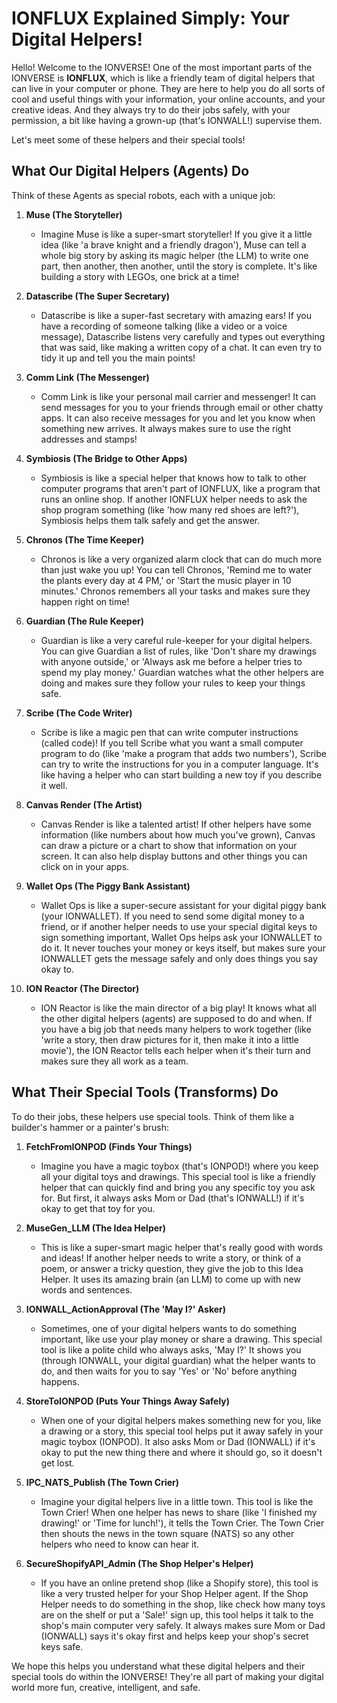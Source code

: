 # IONFLUX Explained Simply: Your Digital Helpers!

Hello! Welcome to the IONVERSE! One of the most important parts of the IONVERSE is **IONFLUX**, which is like a friendly team of digital helpers that can live in your computer or phone. They are here to help you do all sorts of cool and useful things with your information, your online accounts, and your creative ideas. And they always try to do their jobs safely, with your permission, a bit like having a grown-up (that's IONWALL!) supervise them.

Let's meet some of these helpers and their special tools!

## What Our Digital Helpers (Agents) Do

Think of these Agents as special robots, each with a unique job:

1.  **Muse (The Storyteller)**
    *   Imagine Muse is like a super-smart storyteller! If you give it a little idea (like 'a brave knight and a friendly dragon'), Muse can tell a whole big story by asking its magic helper (the LLM) to write one part, then another, then another, until the story is complete. It's like building a story with LEGOs, one brick at a time!

2.  **Datascribe (The Super Secretary)**
    *   Datascribe is like a super-fast secretary with amazing ears! If you have a recording of someone talking (like a video or a voice message), Datascribe listens very carefully and types out everything that was said, like making a written copy of a chat. It can even try to tidy it up and tell you the main points!

3.  **Comm Link (The Messenger)**
    *   Comm Link is like your personal mail carrier and messenger! It can send messages for you to your friends through email or other chatty apps. It can also receive messages for you and let you know when something new arrives. It always makes sure to use the right addresses and stamps!

4.  **Symbiosis (The Bridge to Other Apps)**
    *   Symbiosis is like a special helper that knows how to talk to other computer programs that aren't part of IONFLUX, like a program that runs an online shop. If another IONFLUX helper needs to ask the shop program something (like 'how many red shoes are left?'), Symbiosis helps them talk safely and get the answer.

5.  **Chronos (The Time Keeper)**
    *   Chronos is like a very organized alarm clock that can do much more than just wake you up! You can tell Chronos, 'Remind me to water the plants every day at 4 PM,' or 'Start the music player in 10 minutes.' Chronos remembers all your tasks and makes sure they happen right on time!

6.  **Guardian (The Rule Keeper)**
    *   Guardian is like a very careful rule-keeper for your digital helpers. You can give Guardian a list of rules, like 'Don't share my drawings with anyone outside,' or 'Always ask me before a helper tries to spend my play money.' Guardian watches what the other helpers are doing and makes sure they follow your rules to keep your things safe.

7.  **Scribe (The Code Writer)**
    *   Scribe is like a magic pen that can write computer instructions (called code)! If you tell Scribe what you want a small computer program to do (like 'make a program that adds two numbers'), Scribe can try to write the instructions for you in a computer language. It's like having a helper who can start building a new toy if you describe it well.

8.  **Canvas Render (The Artist)**
    *   Canvas Render is like a talented artist! If other helpers have some information (like numbers about how much you've grown), Canvas can draw a picture or a chart to show that information on your screen. It can also help display buttons and other things you can click on in your apps.

9.  **Wallet Ops (The Piggy Bank Assistant)**
    *   Wallet Ops is like a super-secure assistant for your digital piggy bank (your IONWALLET). If you need to send some digital money to a friend, or if another helper needs to use your special digital keys to sign something important, Wallet Ops helps ask your IONWALLET to do it. It never touches your money or keys itself, but makes sure your IONWALLET gets the message safely and only does things you say okay to.

10. **ION Reactor (The Director)**
    *   ION Reactor is like the main director of a big play! It knows what all the other digital helpers (agents) are supposed to do and when. If you have a big job that needs many helpers to work together (like 'write a story, then draw pictures for it, then make it into a little movie'), the ION Reactor tells each helper when it's their turn and makes sure they all work as a team.

## What Their Special Tools (Transforms) Do

To do their jobs, these helpers use special tools. Think of them like a builder's hammer or a painter's brush:

1.  **FetchFromIONPOD (Finds Your Things)**
    *   Imagine you have a magic toybox (that's IONPOD!) where you keep all your digital toys and drawings. This special tool is like a friendly helper that can quickly find and bring you any specific toy you ask for. But first, it always asks Mom or Dad (that's IONWALL!) if it's okay to get that toy for you.

2.  **MuseGen_LLM (The Idea Helper)**
    *   This is like a super-smart magic helper that's really good with words and ideas! If another helper needs to write a story, or think of a poem, or answer a tricky question, they give the job to this Idea Helper. It uses its amazing brain (an LLM) to come up with new words and sentences.

3.  **IONWALL_ActionApproval (The 'May I?' Asker)**
    *   Sometimes, one of your digital helpers wants to do something important, like use your play money or share a drawing. This special tool is like a polite child who always asks, 'May I?' It shows you (through IONWALL, your digital guardian) what the helper wants to do, and then waits for you to say 'Yes' or 'No' before anything happens.

4.  **StoreToIONPOD (Puts Your Things Away Safely)**
    *   When one of your digital helpers makes something new for you, like a drawing or a story, this special tool helps put it away safely in your magic toybox (IONPOD). It also asks Mom or Dad (IONWALL) if it's okay to put the new thing there and where it should go, so it doesn't get lost.

5.  **IPC_NATS_Publish (The Town Crier)**
    *   Imagine your digital helpers live in a little town. This tool is like the Town Crier! When one helper has news to share (like 'I finished my drawing!' or 'Time for lunch!'), it tells the Town Crier. The Town Crier then shouts the news in the town square (NATS) so any other helpers who need to know can hear it.

6.  **SecureShopifyAPI_Admin (The Shop Helper's Helper)**
    *   If you have an online pretend shop (like a Shopify store), this tool is like a very trusted helper for your Shop Helper agent. If the Shop Helper needs to do something in the shop, like check how many toys are on the shelf or put a 'Sale!' sign up, this tool helps it talk to the shop's main computer very safely. It always makes sure Mom or Dad (IONWALL) says it's okay first and helps keep your shop's secret keys safe.

We hope this helps you understand what these digital helpers and their special tools do within the IONVERSE! They're all part of making your digital world more fun, creative, intelligent, and safe.
